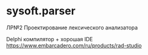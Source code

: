 # sysoft.parser
ЛР№2 Проектирование лексического анализатора

Delphi компилятор + хорошая IDE
https://www.embarcadero.com/ru/products/rad-studio